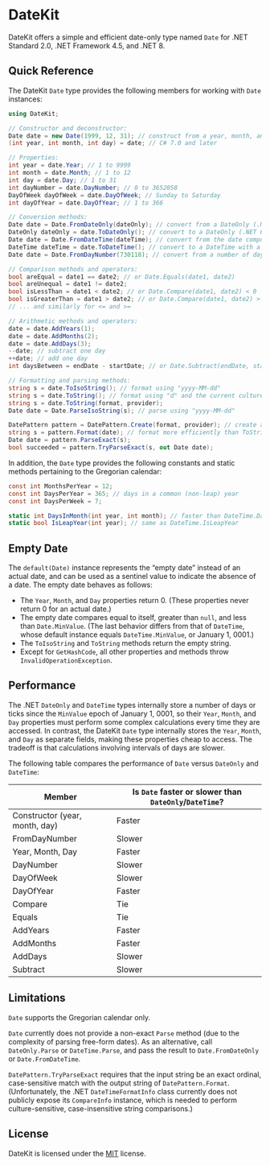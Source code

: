 # DateKit

DateKit offers a simple and efficient date-only type named `Date` for .NET Standard 2.0, .NET Framework 4.5, and .NET 8.

## Quick Reference

The DateKit `Date` type provides the following members for working with `Date` instances:

```csharp
using DateKit;

// Constructor and deconstructor:
Date date = new Date(1999, 12, 31); // construct from a year, month, and day
(int year, int month, int day) = date; // C# 7.0 and later

// Properties:
int year = date.Year; // 1 to 9999
int month = date.Month; // 1 to 12
int day = date.Day; // 1 to 31
int dayNumber = date.DayNumber; // 0 to 3652058
DayOfWeek dayOfWeek = date.DayOfWeek; // Sunday to Saturday
int dayOfYear = date.DayOfYear; // 1 to 366

// Conversion methods:
Date date = Date.FromDateOnly(dateOnly); // convert from a DateOnly (.NET 6 and later)
DateOnly dateOnly = date.ToDateOnly(); // convert to a DateOnly (.NET 6 and later)
Date date = Date.FromDateTime(dateTime); // convert from the date component of a DateTime
DateTime dateTime = date.ToDateTime(); // convert to a DateTime with a time component of midnight
Date date = Date.FromDayNumber(730118); // convert from a number of days since January 1, 0001

// Comparison methods and operators:
bool areEqual = date1 == date2; // or Date.Equals(date1, date2)
bool areUnequal = date1 != date2;
bool isLessThan = date1 < date2; // or Date.Compare(date1, date2) < 0
bool isGreaterThan = date1 > date2; // or Date.Compare(date1, date2) > 0
// ... and similarly for <= and >=

// Arithmetic methods and operators:
date = date.AddYears(1);
date = date.AddMonths(2);
date = date.AddDays(3);
--date; // subtract one day
++date; // add one day
int daysBetween = endDate - startDate; // or Date.Subtract(endDate, startDate)

// Formatting and parsing methods:
string s = date.ToIsoString(); // format using "yyyy-MM-dd"
string s = date.ToString(); // format using "d" and the current culture
string s = date.ToString(format, provider);
Date date = Date.ParseIsoString(s); // parse using "yyyy-MM-dd"

DatePattern pattern = DatePattern.Create(format, provider); // create a reusable format pattern
string s = pattern.Format(date); // format more efficiently than ToString(format, provider)
Date date = pattern.ParseExact(s);
bool succeeded = pattern.TryParseExact(s, out Date date);
```

In addition, the `Date` type provides the following constants and static methods pertaining to the Gregorian calendar:

```csharp
const int MonthsPerYear = 12;
const int DaysPerYear = 365; // days in a common (non-leap) year
const int DaysPerWeek = 7;

static int DaysInMonth(int year, int month); // faster than DateTime.DaysInMonth
static bool IsLeapYear(int year); // same as DateTime.IsLeapYear
```

## Empty Date

The `default(Date)` instance represents the “empty date” instead of an actual date, and can be used as a sentinel value to indicate the absence of a date. The empty date behaves as follows:

* The `Year`, `Month`, and `Day` properties return 0. (These properties never return 0 for an actual date.)
* The empty date compares equal to itself, greater than `null`, and less than `Date.MinValue`. (The last behavior differs from that of `DateTime`, whose default instance equals `DateTime.MinValue`, or January 1, 0001.)
* The `ToIsoString` and `ToString` methods return the empty string.
* Except for `GetHashCode`, all other properties and methods throw
`InvalidOperationException`.

## Performance

The .NET `DateOnly` and `DateTime` types internally store a number of days or ticks since the `MinValue` epoch of January 1, 0001, so their `Year`, `Month`, and `Day` properties must perform some complex calculations every time they are accessed. In contrast, the DateKit `Date` type internally stores the `Year`, `Month`, and `Day` as separate fields, making these properties cheap to access. The tradeoff is that calculations involving intervals of days are slower.

The following table compares the performance of `Date` versus `DateOnly` and `DateTime`:

| Member | Is `Date` faster or slower than `DateOnly`/`DateTime`? |
| ------------------------------ | ------ |
| Constructor (year, month, day) | Faster |
| FromDayNumber                  | Slower |
| Year, Month, Day               | Faster |
| DayNumber                      | Slower |
| DayOfWeek                      | Slower |
| DayOfYear                      | Faster |
| Compare                        | Tie    |
| Equals                         | Tie    |
| AddYears                       | Faster |
| AddMonths                      | Faster |
| AddDays                        | Slower |
| Subtract                       | Slower |

## Limitations

`Date` supports the Gregorian calendar only.

`Date` currently does not provide a non-exact `Parse` method (due to the complexity of parsing free-form dates). As an alternative, call `DateOnly.Parse` or `DateTime.Parse`, and pass the result to `Date.FromDateOnly` or `Date.FromDateTime`.

`DatePattern.TryParseExact` requires that the input string be an exact ordinal, case-sensitive match with the output string of `DatePattern.Format`. (Unfortunately, the .NET `DateTimeFormatInfo` class currently does not publicly expose its `CompareInfo` instance, which is needed to perform culture-sensitive, case-insensitive string comparisons.)

## License

DateKit is licensed under the [MIT](LICENSE.md) license.

